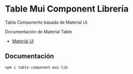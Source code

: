 # Table Mui Component Librería

Tabla Componente basada de Material UI.

Documentación de Material Table

- [Material UI](https://mui.com/material-ui/react-table/)


## Documentación

```js
npm i table-component-mui-lib
```